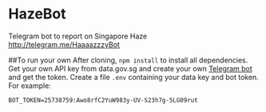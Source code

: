 # HazeBot
Telegram bot to report on Singapore Haze
http://telegram.me/HaaaazzzyBot

##To run your own
After cloning, `npm install` to install all dependencies.
Get your own API key from data.gov.sg and create your own [Telegram bot](https://core.telegram.org/bots/api) and get the token.
Create a file `.env` containing your data key and bot token. For example:
```DATA_KEY=qirjeijqeihuijilgjrwigojroigi43099 
BOT_TOKEN=25738759:Awo8rfC2YuW983y-UV-S23h7g-5LG09rut
```